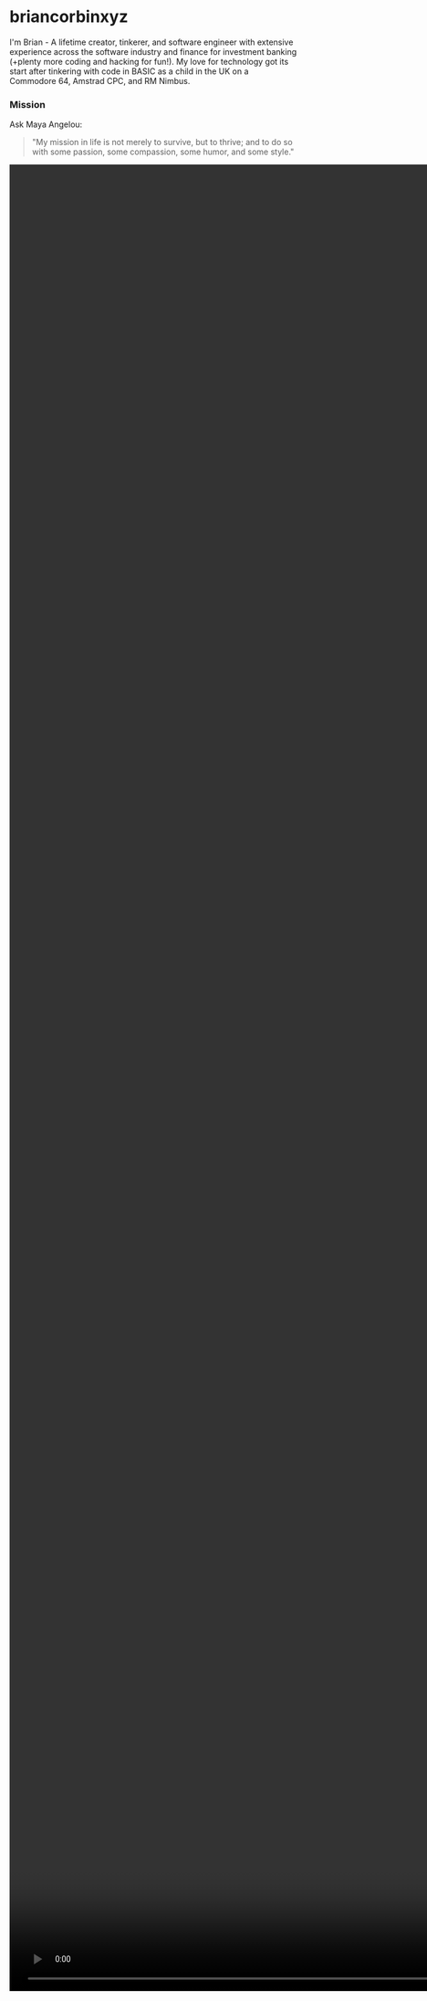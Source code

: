 # briancorbinxyz
 
I'm Brian - A lifetime creator, tinkerer, and software engineer with extensive experience across the software industry and finance for investment banking (+plenty more coding and hacking for fun!). My love for technology got its start after tinkering with code in BASIC as a child in the UK on a Commodore 64, Amstrad CPC, and RM Nimbus.

### Mission
Ask Maya Angelou:
> "My mission in life is not merely to survive, but to thrive; and to do so with some passion, some compassion, some humor, and some style."

<div style="width: 100%">
    <video autoplay muted loop id="myVideo" style="position:absolute; min-width: 80%; min-height: 80%; width: auto; height: auto;" playsinline>
        <source src="BLAC INTRO_720.mp4" type="video/mp4">
    </video>
</div>

### Digital Garden
- **Sympathetic Engineering** - [thelifeof.briancorbin.xyz](https://thelifeof.briancorbin.xyz): Sympathetic Engineering [digital garden](https://maggieappleton.com/garden-history): e-Engineering with the awareness and care that turns good software into great software! A (sometimes chaotic) collection of notes, articles, letters, and thoughts.

### Blogs
- **The Sympathetic Engineer** - [briancorbinxyz.medium.com](https://briancorbinxyz.medium.com): *“I write because I don’t know what I think until I read what I say.”* - A Tech Blog covering various curated topics in coding, engineering, and engineering management (my views are, obviously, my own)

